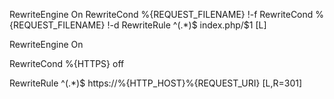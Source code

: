 
RewriteEngine On
RewriteCond %{REQUEST_FILENAME} !-f
RewriteCond %{REQUEST_FILENAME} !-d
RewriteRule ^(.*)$ index.php/$1 [L]

RewriteEngine On

RewriteCond %{HTTPS} off

RewriteRule ^(.*)$ https://%{HTTP_HOST}%{REQUEST_URI} [L,R=301]


